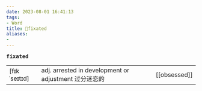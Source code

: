 ```yaml
---
date: 2023-08-01 16:41:13
tags: 
- Word
title: 📖fixated
aliases: 
- 
---
```


<pre><strong>fixated</strong></pre>
|   |   |   |
|---|---|---|
|[fɪkˈseɪtɪd]|adj. arrested in development or adjustment 过分迷恋的|[[obsessed]]|